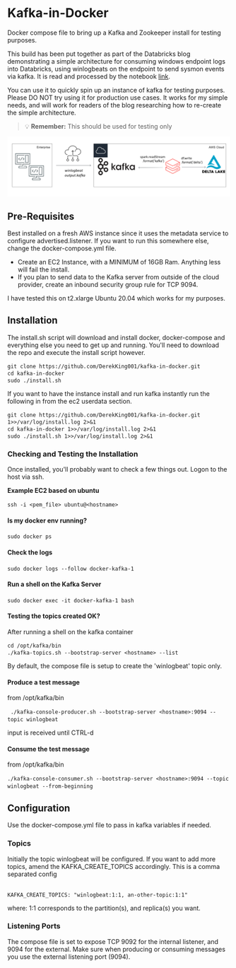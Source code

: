 # Kafka-in-Docker

Docker compose file to bring up a Kafka and Zookeeper install for testing purposes. 

This build has been put together as part of the Databricks blog demonstrating a simple architecture for consuming windows endpoint logs into Databricks, using winlogbeats on the endpoint to send sysmon events via kafka. It is read and processed by the notebook [link](https://somelink.com).

You can use it to quickly spin up an instance of kafka for testing purposes. Please DO NOT try using it for production use cases. It works for my simple needs, and will work for readers of the blog researching how to re-create the simple architecture. 

> :bulb: **Remember:** This should be used for testing only 

<img src="docs/images/architecture.png">

## Pre-Requisites

Best installed on a fresh AWS instance since it uses the metadata service to configure advertised.listener. If you want to run this somewhere else, change the docker-compose.yml file.

* Create an EC2 Instance, with a MINIMUM of 16GB Ram. Anything less will fail the install.
* If you plan to send data to the Kafka server from outside of the cloud provider, create an inbound security group rule for TCP 9094.

I have tested this on t2.xlarge Ubuntu 20.04 which works for my purposes. 

## Installation

The install.sh script will download and install docker, docker-compose and everything else you need to get up and running. You'll need to download the repo and execute the install script however.

```
git clone https://github.com/DerekKing001/kafka-in-docker.git
cd kafka-in-docker
sudo ./install.sh
```

If you want to have the instance install and run kafka instantly run the following in from the ec2 userdata section.

```
git clone https://github.com/DerekKing001/kafka-in-docker.git 1>>/var/log/install.log 2>&1
cd kafka-in-docker 1>>/var/log/install.log 2>&1
sudo ./install.sh 1>>/var/log/install.log 2>&1
```

### Checking and Testing the Installation
Once installed, you'll probably want to check a few things out. Logon to the host via ssh.

**Example EC2 based on ubuntu**

```ssh -i <pem_file> ubuntu@<hostname>```

#### Is my docker env running?

```sudo docker ps```

#### Check the logs

```sudo docker logs --follow docker-kafka-1```

#### Run a shell on the Kafka Server
```sudo docker exec -it docker-kafka-1 bash```

#### Testing the topics created OK?

After running a shell on the kafka container

```
cd /opt/kafka/bin
./kafka-topics.sh --bootstrap-server <hostname> --list
```
By default, the compose file is setup to create the 'winlogbeat' topic only. 

#### Produce a test message

from /opt/kafka/bin

``` ./kafka-console-producer.sh --bootstrap-server <hostname>:9094 --topic winlogbeat```

input is received until CTRL-d

#### Consume the test message

from /opt/kafka/bin

```./kafka-console-consumer.sh --bootstrap-server <hostname>:9094 --topic winlogbeat --from-beginning```

## Configuration

Use the docker-compose.yml file to pass in kafka variables if needed. 

### Topics

Initially the topic winlogbeat will be configured. If you want to add more topics, amend the KAFKA_CREATE_TOPICS accordingly. This is a comma separated config

```

KAFKA_CREATE_TOPICS: "winlogbeat:1:1, an-other-topic:1:1"

```

where: 1:1 corresponds to the partition(s), and replica(s) you want.

### Listening Ports

The compose file is set to expose TCP 9092 for the internal listener, and 9094 for the external. Make sure when producing or consuming messages you use the external listening port (9094).


















